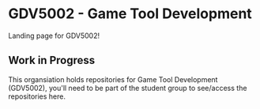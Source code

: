 <!--
0.1 Landing page setup, no actual repos created yet!
-->

# GDV5002 - Game Tool Development

Landing page for GDV5002!

## Work in Progress ##
This organsiation holds repositories for Game Tool Development (GDV5002), you'll need to be part of the student group to see/access the repositories here.
